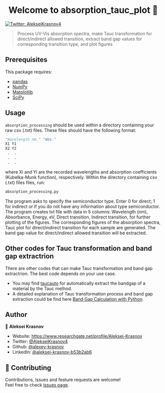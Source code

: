 <h1 align="center">Welcome to absorption_tauc_plot 👋</h1>
<p>
  <a href="https://twitter.com/AlekseiKrasnov4" target="_blank">
    <img alt="Twitter: AlekseiKrasnov4" src="https://img.shields.io/twitter/follow/AlekseiKrasnov4.svg?style=social" />
  </a>
</p>

> Process UV-Vis absorption spectra, make Tauc transformation for direct/indirect allowed transition, extract band gap values for corresponding  transition type, and plot figures

##  Prerequisites

This package requires:

- [pandas](https://pandas.pydata.org/pandas-docs/stable/index.html)
- [NumPy](https://docs.scipy.org/doc/numpy/index.html)
- [Matplotlib](https://matplotlib.org/3.5.1/)
- [SciPy](https://docs.scipy.org/doc/scipy/)

## Usage
`absorption_processing` should be used within a directory containing your raw csv (.txt) files. These files should have the following format:
```python
"Wavelength nm." "Abs."
X1 Y1
X2 Y2
 .  .
 .  .
 .  .
```
where Xi and Yi are the recorded wavelengths and absorption coefficients (Kubelka-Munk function), respectively. 
Within the directory containing csv (.txt) files files, run:
```sh
absorption_processing.py
```
The program asks to specify the semiconductor type. Enter 0 for direct; 1 for indirect or if you do not have any information about type semiconductor. The program creates txt file with data in 5 columns: Wavelength (nm), Absorbance,  Energy, eV, Direct transition, Indirect transition, for further plotting of the figures. The corresponding figures of the absorption spectra, Tauc plot for direct/indirect transition for each sample are generated. The band gap value for direct/indirect allowed transition will be extracted.

## Other codes for Tauc transformation and band gap extractrion

There are other codes that can make Tauc transformation and band gap extractrion. The best code depends on your use case. 
- You may find [taucauto](https://github.com/LiamWilbraham/taucauto) for automatically extract the bandgap of a material by the Tauc method. 
- A detailed explanation of Tauc transformation process and band gap extraction could be find here [Band Gap Calculation with Python](https://gepac.github.io/2019-06-07-projeto-bandGap/).

## Author

👤 **Aleksei Krasnov**

* Website: https://www.researchgate.net/profile/Aleksei-Krasnov
* Twitter: [@AlekseiKrasnov4](https://twitter.com/AlekseiKrasnov4)
* Github: [@alexey-krasnov](https://github.com/alexey-krasnov)
* LinkedIn: [@aleksei-krasnov-b53b2ab6](https://linkedin.com/in/aleksei-krasnov-b53b2ab6)

## 🤝 Contributing

Contributions, issues and feature requests are welcome!<br />Feel free to check [issues page](https://github.com/alexey-krasnov/absorption_tauc_plot/issues). 
